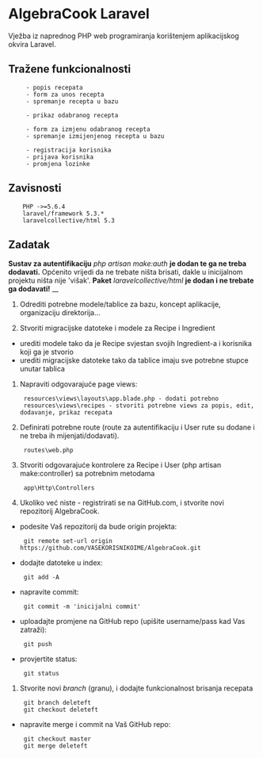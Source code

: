 # AlgebraCook Laravel

Vježba iz naprednog PHP web programiranja korištenjem aplikacijskog okvira Laravel.

## Tražene funkcionalnosti

		 - popis recepata
		 - form za unos recepta
		 - spremanje recepta u bazu
		 
		 - prikaz odabranog recepta
		 
		 - form za izmjenu odabranog recepta
		 - spremanje izmijenjenog recepta u bazu
		 
		 - registracija korisnika
		 - prijava korisnika
		 - promjena lozinke


		 
## Zavisnosti

        PHP ->=5.6.4
        laravel/framework 5.3.*
        laravelcollective/html 5.3



## Zadatak
__Sustav za autentifikaciju__ _php artisan make:auth_ __je dodan te ga ne treba dodavati.__
Općenito vrijedi da ne trebate ništa brisati, dakle u inicijalnom projektu ništa nije 'višak'.
__Paket__ _laravelcollective/html_ __je dodan i ne trebate ga dodavati!__
__

1. Odrediti potrebne modele/tablice za bazu, koncept aplikacije, organizaciju direktorija...

1. Stvoriti migracijske datoteke i modele za Recipe i Ingredient
 * urediti modele tako da je Recipe svjestan svojih Ingredient-a i korisnika koji ga je stvorio
 * urediti migracijske datoteke tako da tablice imaju sve potrebne stupce unutar tablica

1. Napraviti odgovarajuće page views:
		
		resources\views\layouts\app.blade.php - dodati potrebno
		resources\views\recipes - stvoriti potrebne views za popis, edit, dodavanje, prikaz recepata

		
1. Definirati potrebne route (route za autentifikaciju i User rute su dodane i ne treba ih mijenjati/dodavati).
		
		routes\web.php

		
1. Stvoriti odgovarajuće kontrolere za Recipe i User (php artisan make:controller) sa potrebnim metodama
		
		app\Http\Controllers
		

1. Ukoliko već niste - registrirati se na GitHub.com, i stvorite novi repozitorij AlgebraCook.

 * podesite Vaš repozitorij da bude origin projekta:
		
		git remote set-url origin https://github.com/VASEKORISNIKOIME/AlgebraCook.git

 * dodajte datoteke u index:
		
		git add -A

 * napravite commit:
		
		git commit -m 'inicijalni commit'

 * uploadajte promjene na GitHub repo (upišite username/pass kad Vas zatraži):
		
		git push

 * provjertite status:
		
		git status
		

1. Stvorite novi _branch_ (granu), i dodajte funkcionalnost brisanja recepata
		
		git branch deleteft
		git checkout deleteft

 * napravite merge i commit na Vaš GitHub repo:
		
		git checkout master
		git merge deleteft
